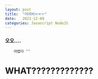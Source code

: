 ```yaml
---
layout: post
title:  "어려버ㅠㅠㅜ"
date:   2021-12-09
categories: Javascript NodeJS
---
```

### 오오....

```javascript
    어렵다 ^^
```

# WHAT?????????????

[jekyll-docs]: https://jekyllrb.com/docs/home
[jekyll-gh]:   https://github.com/jekyll/jekyll
[jekyll-talk]: https://talk.jekyllrb.com/
